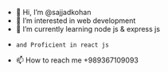 - 👋 Hi, I’m @sajjadkohan
- 👀 I’m interested in web development
- 🌱 I’m currently learning node js & express js
-     and Proficient in react js 
- 📫 How to reach me +989367109093

<!---
sajjadkohan/sajjadkohan is a ✨ special ✨ repository because its `README.md` (this file) appears on your GitHub profile.
You can click the Preview link to take a look at your changes.
--->
